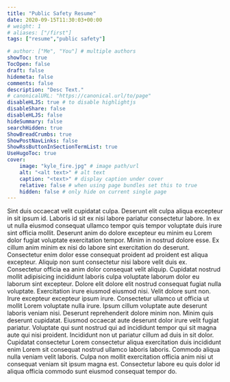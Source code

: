 ```yaml
---
title: "Public Safety Resume"
date: 2020-09-15T11:30:03+00:00
# weight: 1
# aliases: ["/first"]
tags: ["resume","public safety"]

# author: ["Me", "You"] # multiple authors
showToc: true
TocOpen: false
draft: false
hidemeta: false
comments: false
description: "Desc Text."
# canonicalURL: "https://canonical.url/to/page"
disableHLJS: true # to disable highlightjs
disableShare: false
disableHLJS: false
hideSummary: false
searchHidden: true
ShowBreadCrumbs: true
ShowPostNavLinks: false
ShowRssButtonInSectionTermList: true
UseHugoToc: true
cover:
    image: "kyle_fire.jpg" # image path/url
    alt: "<alt text>" # alt text
    caption: "<text>" # display caption under cover
    relative: false # when using page bundles set this to true
    hidden: false # only hide on current single page
---
```

Sint duis occaecat velit cupidatat culpa. Deserunt elit culpa aliqua excepteur in sit ipsum id. Laboris id sit ex nisi labore pariatur consectetur labore. In ex ut nulla eiusmod consequat ullamco tempor quis tempor voluptate duis irure sint officia mollit. Deserunt anim do dolore excepteur eu minim eu Lorem dolor fugiat voluptate exercitation tempor.
Minim in nostrud dolore esse. Ex cillum anim minim ex nisi do labore sint exercitation do deserunt. Consectetur enim dolor esse consequat proident ad proident est aliqua excepteur. Aliquip non sunt consectetur nisi labore velit duis ex.
Consectetur officia ea anim dolor consequat velit aliquip. Cupidatat nostrud mollit adipisicing incididunt laboris culpa voluptate laborum dolor eu laborum sint excepteur. Dolore elit dolore elit nostrud consequat fugiat nulla voluptate. Exercitation irure eiusmod eiusmod nisi. Velit dolore sunt non.
Irure excepteur excepteur ipsum irure. Consectetur ullamco ut officia ut mollit Lorem voluptate nulla irure. Ipsum cillum voluptate aute deserunt laboris veniam nisi. Deserunt reprehenderit dolore minim non. Minim quis deserunt cupidatat. Eiusmod occaecat aute deserunt dolor irure velit fugiat pariatur.
Voluptate qui sunt nostrud qui ad incididunt tempor qui sit magna aute qui nisi proident. Incididunt non ut pariatur cillum ad duis in sit dolor. Cupidatat consectetur Lorem consectetur aliqua exercitation duis incididunt enim Lorem sit consequat nostrud ullamco laboris laboris. Commodo aliqua nulla veniam velit laboris. Culpa non mollit exercitation officia anim nisi ut consequat veniam sit ipsum magna est. Consectetur labore eu quis dolor id aliqua officia commodo sunt eiusmod consequat tempor do.